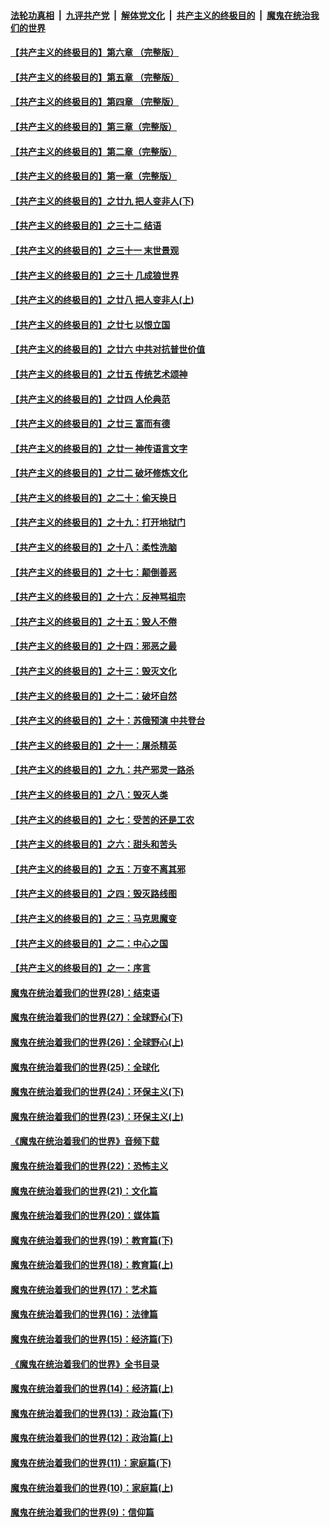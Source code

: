####  [法轮功真相](../../../../basic/blob/master/README.md?t=02271326) &nbsp;|&nbsp; [九评共产党](../../../../9ping.md/blob/master/README.md?t=02271326) &nbsp;|&nbsp; [解体党文化](../../../../jtdwh.md/blob/master/README.md?t=02271326)  &nbsp;|&nbsp; [共产主义的终极目的](../../../../gczydzjmd.md/blob/master/README.md?t=02271326) &nbsp;|&nbsp; [魔鬼在统治我们的世界](../../../../mgztzwmdsj.md/blob/master/README.md?t=02271326) 

#### [【共产主义的终极目的】第六章 （完整版）](../pages/nsc422/n11428913.md?t=02271326) 

#### [【共产主义的终极目的】第五章 （完整版）](../pages/nsc422/n11428912.md?t=02271326) 

#### [【共产主义的终极目的】第四章 （完整版）](../pages/nsc422/n11428907.md?t=02271326) 

#### [【共产主义的终极目的】第三章（完整版）](../pages/nsc422/n11428848.md?t=02271326) 

#### [【共产主义的终极目的】第二章（完整版）](../pages/nsc422/n11428831.md?t=02271326) 

#### [【共产主义的终极目的】第一章（完整版）](../pages/nsc422/n11417651.md?t=02271326) 

#### [【共产主义的终极目的】之廿九 把人变非人(下)](../pages/nsc422/n11344140.md?t=02271326) 

#### [【共产主义的终极目的】之三十二 结语](../pages/nsc422/n11360535.md?t=02271326) 

#### [【共产主义的终极目的】之三十一 末世景观](../pages/nsc422/n11351129.md?t=02271326) 

#### [【共产主义的终极目的】之三十 几成狼世界](../pages/nsc422/n11348280.md?t=02271326) 

#### [【共产主义的终极目的】之廿八 把人变非人(上)](../pages/nsc422/n11340492.md?t=02271326) 

#### [【共产主义的终极目的】之廿七 以恨立国](../pages/nsc422/n11336944.md?t=02271326) 

#### [【共产主义的终极目的】之廿六 中共对抗普世价值](../pages/nsc422/n11324785.md?t=02271326) 

#### [【共产主义的终极目的】之廿五 传统艺术颂神](../pages/nsc422/n11296396.md?t=02271326) 

#### [【共产主义的终极目的】之廿四 人伦典范](../pages/nsc422/n11296397.md?t=02271326) 

#### [【共产主义的终极目的】之廿三 富而有德](../pages/nsc422/n11283598.md?t=02271326) 

#### [【共产主义的终极目的】之廿一 神传语言文字](../pages/nsc422/n11263265.md?t=02271326) 

#### [【共产主义的终极目的】之廿二 破坏修炼文化](../pages/nsc422/n11245728.md?t=02271326) 

#### [【共产主义的终极目的】之二十：偷天换日](../pages/nsc422/n11238846.md?t=02271326) 

#### [【共产主义的终极目的】之十九：打开地狱门](../pages/nsc422/n11206376.md?t=02271326) 

#### [【共产主义的终极目的】之十八：柔性洗脑](../pages/nsc422/n11199994.md?t=02271326) 

#### [【共产主义的终极目的】之十七：颠倒善恶](../pages/nsc422/n11179782.md?t=02271326) 

#### [【共产主义的终极目的】之十六：反神骂祖宗](../pages/nsc422/n11166798.md?t=02271326) 

#### [【共产主义的终极目的】之十五：毁人不倦](../pages/nsc422/n11166792.md?t=02271326) 

#### [【共产主义的终极目的】之十四：邪恶之最](../pages/nsc422/n11150249.md?t=02271326) 

#### [【共产主义的终极目的】之十三：毁灭文化](../pages/nsc422/n11135227.md?t=02271326) 

#### [【共产主义的终极目的】之十二：破坏自然](../pages/nsc422/n11135214.md?t=02271326) 

#### [【共产主义的终极目的】之十：苏俄预演 中共登台](../pages/nsc422/n11118424.md?t=02271326) 

#### [【共产主义的终极目的】之十一：屠杀精英](../pages/nsc422/n11118442.md?t=02271326) 

#### [【共产主义的终极目的】之九：共产邪灵一路杀](../pages/nsc422/n11114139.md?t=02271326) 

#### [【共产主义的终极目的】之八：毁灭人类](../pages/nsc422/n11108503.md?t=02271326) 

#### [【共产主义的终极目的】之七：受苦的还是工农](../pages/nsc422/n11101809.md?t=02271326) 

#### [【共产主义的终极目的】之六：甜头和苦头](../pages/nsc422/n11096971.md?t=02271326) 

#### [【共产主义的终极目的】之五：万变不离其邪](../pages/nsc422/n11091285.md?t=02271326) 

#### [【共产主义的终极目的】之四：毁灭路线图](../pages/nsc422/n11086284.md?t=02271326) 

#### [【共产主义的终极目的】之三：马克思魔变](../pages/nsc422/n11061941.md?t=02271326) 

#### [【共产主义的终极目的】之二：中心之国](../pages/nsc422/n11047728.md?t=02271326) 

#### [【共产主义的终极目的】之一：序言](../pages/nsc422/n11086077.md?t=02271326) 

#### [魔鬼在统治着我们的世界(28)：结束语](../pages/nsc422/n10936246.md?t=02271326) 

#### [魔鬼在统治着我们的世界(27)：全球野心(下)](../pages/nsc422/n10928319.md?t=02271326) 

#### [魔鬼在统治着我们的世界(26)：全球野心(上)](../pages/nsc422/n10900318.md?t=02271326) 

#### [魔鬼在统治着我们的世界(25)：全球化](../pages/nsc422/n10788205.md?t=02271326) 

#### [魔鬼在统治着我们的世界(24)：环保主义(下)](../pages/nsc422/n10695307.md?t=02271326) 

#### [魔鬼在统治着我们的世界(23)：环保主义(上)](../pages/nsc422/n10688613.md?t=02271326) 

#### [《魔鬼在统治着我们的世界》音频下载](../pages/nsc422/n10635553.md?t=02271326) 

#### [魔鬼在统治着我们的世界(22)：恐怖主义](../pages/nsc422/n10614727.md?t=02271326) 

#### [魔鬼在统治着我们的世界(21)：文化篇](../pages/nsc422/n10597706.md?t=02271326) 

#### [魔鬼在统治着我们的世界(20)：媒体篇](../pages/nsc422/n10586579.md?t=02271326) 

#### [魔鬼在统治着我们的世界(19)：教育篇(下)](../pages/nsc422/n10564808.md?t=02271326) 

#### [魔鬼在统治着我们的世界(18)：教育篇(上)](../pages/nsc422/n10526970.md?t=02271326) 

#### [魔鬼在统治着我们的世界(17)：艺术篇](../pages/nsc422/n10499093.md?t=02271326) 

#### [魔鬼在统治着我们的世界(16)：法律篇](../pages/nsc422/n10485969.md?t=02271326) 

#### [魔鬼在统治着我们的世界(15)：经济篇(下)](../pages/nsc422/n10469975.md?t=02271326) 

#### [《魔鬼在统治着我们的世界》全书目录](../pages/nsc422/n10464261.md?t=02271326) 

#### [魔鬼在统治着我们的世界(14)：经济篇(上)](../pages/nsc422/n10457370.md?t=02271326) 

#### [魔鬼在统治着我们的世界(13)：政治篇(下)](../pages/nsc422/n10448270.md?t=02271326) 

#### [魔鬼在统治着我们的世界(12)：政治篇(上)](../pages/nsc422/n10444576.md?t=02271326) 

#### [魔鬼在统治着我们的世界(11)：家庭篇(下)](../pages/nsc422/n10440961.md?t=02271326) 

#### [魔鬼在统治着我们的世界(10)：家庭篇(上)](../pages/nsc422/n10435448.md?t=02271326) 

#### [魔鬼在统治着我们的世界(9)：信仰篇](../pages/nsc422/n10432159.md?t=02271326) 


